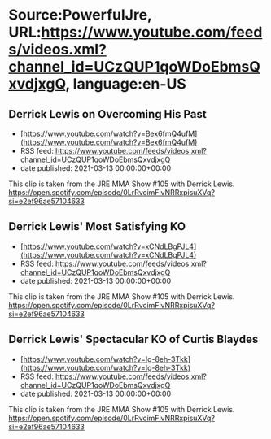 # Source:PowerfulJre, URL:https://www.youtube.com/feeds/videos.xml?channel_id=UCzQUP1qoWDoEbmsQxvdjxgQ, language:en-US

## Derrick Lewis on Overcoming His Past
 - [https://www.youtube.com/watch?v=Bex6fmQ4ufM](https://www.youtube.com/watch?v=Bex6fmQ4ufM)
 - RSS feed: https://www.youtube.com/feeds/videos.xml?channel_id=UCzQUP1qoWDoEbmsQxvdjxgQ
 - date published: 2021-03-13 00:00:00+00:00

This clip is taken from the JRE MMA Show #105 with Derrick Lewis. https://open.spotify.com/episode/0LrRvcimFivNRRxpisuXVq?si=e2ef96ae57104633

## Derrick Lewis' Most Satisfying KO
 - [https://www.youtube.com/watch?v=xCNdLBgPJL4](https://www.youtube.com/watch?v=xCNdLBgPJL4)
 - RSS feed: https://www.youtube.com/feeds/videos.xml?channel_id=UCzQUP1qoWDoEbmsQxvdjxgQ
 - date published: 2021-03-13 00:00:00+00:00

This clip is taken from the JRE MMA Show #105 with Derrick Lewis. https://open.spotify.com/episode/0LrRvcimFivNRRxpisuXVq?si=e2ef96ae57104633

## Derrick Lewis' Spectacular KO of Curtis Blaydes
 - [https://www.youtube.com/watch?v=Ig-8eh-3Tkk](https://www.youtube.com/watch?v=Ig-8eh-3Tkk)
 - RSS feed: https://www.youtube.com/feeds/videos.xml?channel_id=UCzQUP1qoWDoEbmsQxvdjxgQ
 - date published: 2021-03-13 00:00:00+00:00

This clip is taken from the JRE MMA Show #105 with Derrick Lewis. https://open.spotify.com/episode/0LrRvcimFivNRRxpisuXVq?si=e2ef96ae57104633

